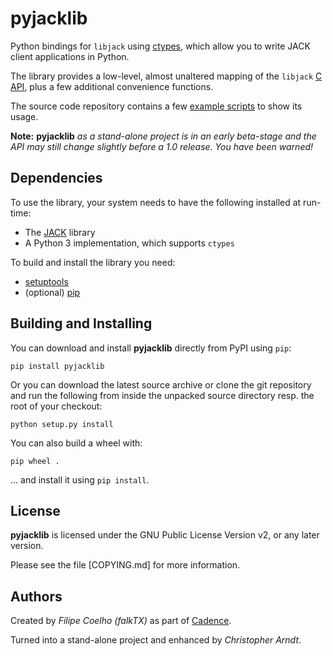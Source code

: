 # pyjacklib

Python bindings for `libjack` using [ctypes], which allow you to write JACK
client applications in Python.

The library provides a low-level, almost unaltered mapping of the `libjack`
[C API], plus a few additional convenience functions.

The source code repository contains a few [example scripts] to show its usage.

**Note:** **pyjacklib** *as a stand-alone project is in an early beta-stage and
the API may still change slightly before a 1.0 release. You have been warned!*


## Dependencies

To use the library, your system needs to have the following installed at
run-time:

* The [JACK] library
* A Python 3 implementation, which supports `ctypes`

To build and install the library you need:

* [setuptools]
* (optional) [pip]


## Building and Installing

You can download and install **pyjacklib** directly from PyPI using `pip`:

```con
pip install pyjacklib
```

Or you can download the latest source archive or clone the git repository
and run the following from inside the unpacked source directory resp. the root
of your checkout:

```con
python setup.py install
```

You can also build a wheel with:

```con
pip wheel .
```

... and install it using `pip install`.


## License

**pyjacklib** is licensed under the GNU Public License Version v2, or
any later version.

Please see the file [COPYING.md] for more information.


## Authors

Created by *Filipe Coelho (falkTX)* as part of [Cadence].

Turned into a stand-alone project and enhanced by *Christopher Arndt*.


[C API]: https://jackaudio.org/api/
[Cadence]: https://github.com/falkTX/Cadence.git
[copying.m]: https://github.com/jackaudio/pyjacklib/blob/master/COPYING.md
[ctypes]: https://docs.python.org/3/library/ctypes.html
[example scripts]: https://github.com/jackaudio/pyjacklib/tree/master/examples
[jack]: https://jackaudio.org/
[pip]: https://pypi.org/project/pip/
[setuptools]: https://pypi.org/project/setuptools/
